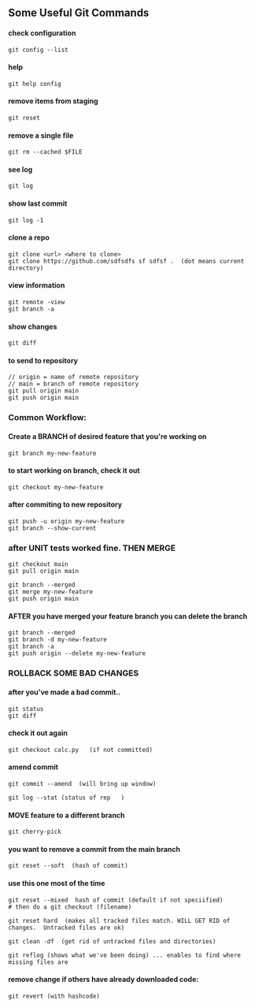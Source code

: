 ## Some Useful Git Commands
#### check configuration
	git config --list
#### help 
	git help config 

#### remove items from staging
	git reset
	
#### remove a single file
	git rm --cached $FILE
	
#### see log
	git log

#### show last commit
	git log -1

#### clone a repo

	git clone <url> <where to clone>
	git clone https://github.com/sdfsdfs sf sdfsf .  (dot means current directory)

#### view information
	git remote -view
	git branch -a

#### show changes
	git diff

#### to send to repository
	// origin = name of remote repository
	// main = branch of remote repository
	git pull origin main
	git push origin main

### Common Workflow:

    
#### Create a BRANCH  of desired feature that you're working on
	git branch my-new-feature
#### to start working on branch, check it out
	git checkout my-new-feature
#### after commiting to new repository
	git push -u origin my-new-feature
	git branch --show-current
	
### after UNIT tests worked fine. THEN MERGE

	git checkout main
	git pull origin main

	git branch --merged
	git merge my-new-feature
	git push origin main

#### AFTER you have merged your feature branch you can delete the branch

	git branch --merged
	git branch -d my-new-feature
	git branch -a 
	git push origin --delete my-new-feature

### ROLLBACK SOME BAD CHANGES
####  after you've made a bad commit..
	git status
	git diff

#### check it out again
	git checkout calc.py   (if not committed)

#### amend commit
	git commit --amend  (will bring up window)

	git log --stat (status of rep	)

#### MOVE feature to a different branch
	git cherry-pick

#### you want to remove a commit from the main branch
	git reset --soft  (hash of commit)
#### use this one most of the time
	git reset --mixed  hash of commit (default if not speciified)
	# then do a git checkout (filename)

	git reset hard  (makes all tracked files match. WILL GET RID of changes.  Untracked files are ok)

	git clean -df  (get rid of untracked files and directories)

	git reflog (shows what we've been doing) ... enables to find where missing files are

#### remove change if others have already downloaded code:
	git revert (with hashcode)







